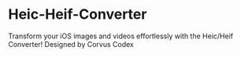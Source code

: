 # Heic-Heif-Converter
Transform your iOS images and videos effortlessly with the Heic/Heif Converter! Designed by Corvus Codex
